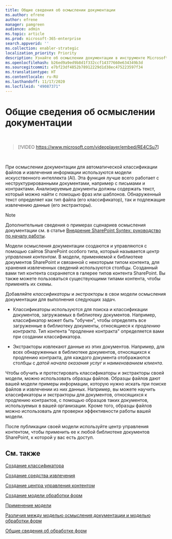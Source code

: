 ```yaml
---
title: Общие сведения об осмыслении документации
ms.author: efrene
author: efrene
manager: pamgreen
audience: admin
ms.topic: article
ms.prod: microsoft-365-enterprise
search.appverid: ''
ms.collection: enabler-strategic
localization_priority: Priority
description: Узнайте об осмыслении документации в инструменте Microsoft SharePoint Syntex.
ms.openlocfilehash: b26ed9a9ed9b8d1f332ccf14377660e634349b3d
ms.sourcegitcommit: e7bf23df4852b78912229d1d38ec475223597f34
ms.translationtype: HT
ms.contentlocale: ru-RU
ms.lasthandoff: 11/17/2020
ms.locfileid: "49087371"
---
```

# <a name="document-understanding-overview"></a>Общие сведения об осмыслении документации


</br>

> [!VIDEO https://www.microsoft.com/videoplayer/embed/RE4CSu7] 

</br>

При осмыслении документации для автоматической классификации файлов и извлечения информации используются модели искусственного интеллекта (AI). Эта функция лучше всего работает с неструктурированными документами, например с письмами и контрактами. Анализируемые документы должны содержать текст, который можно найти с помощью фраз или шаблонов. Обнаруженный текст определяет как тип файла (его классификатор), так и подлежащие извлечению данные (его экстракторы).

> [!NOTE]
> Дополнительные сведения о примерах сценариев осмысления документации см. в статье [Внедрение SharePoint Syntex: руководство по началу работы](https://docs.microsoft.com/microsoft-365/contentunderstanding/adoption-getstarted#document-understanding-scenario-example).

Модели осмысления документации создаются и управляются с помощью сайтов SharePoint особого типа, который называется *центр управления контентом*. В модели, применяемой к библиотеке документов SharePoint и связанной с некоторым типом контента, для хранения извлеченных сведений используются столбцы. Созданный вами тип контента сохраняется в галерее типов контента SharePoint. Вы также можете пользоваться существующими типами контента, чтобы применять их схемы.

Добавляйте *классификаторы* и *экстракторы* в свои модели осмысления документации для выполнения следующих задач. 

- Классификаторы используются для поиска и классификации документов, загружаемых в библиотеку документов. Например, классификатор может быть "обучен", чтобы определять все загруженные в библиотеку документы, относящиеся к *продлению контракта*. Тип контента "продление контракта" определяется вами при создании классификатора.

- Экстракторы извлекают данные из этих документов. Например, для всех обнаруженных в библиотеке документов, относящихся к продлению контракта, для каждого документа отображаются столбцы с *датой начала оказания услуг* и *наименованием клиента*. 

Чтобы обучить и протестировать классификаторы и экстракторы своей модели, можно использовать образцы файлов. Образцы файлов дают вашей модели примеры информации, которую нужно искать при поиске файлов и извлечении из них данных. Например, вы можете научить классификаторы и экстракторы для документов, относящихся к продлению контрактов, с помощью образцов таких документов, используемых в вашей организации. Кроме того, образцы файлов можно использовать для проверки эффективности работы вашей модели.

После публикации своей модели используйте центр управления контентом, чтобы применить ее к любой библиотеке документов SharePoint, к которой у вас есть доступ.  



## <a name="see-also"></a>См. также
[Создание классификатора](create-a-classifier.md)

[Создание средства извлечения](create-an-extractor.md)

[Создание центра управления контентом](create-a-content-center.md)

[Создание модели обработки форм](create-a-form-processing-model.md)

[Применение модели](apply-a-model.md)   

[Различия между моделью осмысления документации и моделью обработки форм](difference-between-document-understanding-and-form-processing-model.md)
  
[Общие сведения об обработке форм](form-processing-overview.md)
